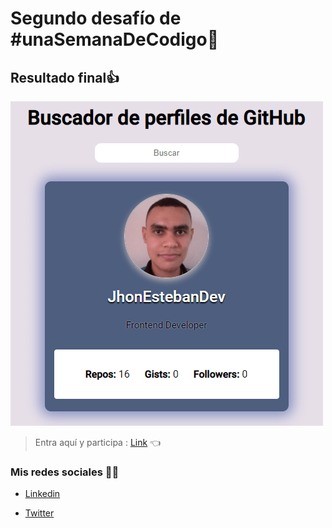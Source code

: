 # Segundo desafío de #unaSemanaDeCodigo🙂


## Resultado final👍 
![Desktop layout](img/resultado.png)

 
> Entra aquí y participa :  [Link](https://twitter.com/JuaniGallo/status/1329465036851568640 "Click") 👈 


### Mis redes sociales 👋🏼

* [Linkedin](https://www.linkedin.com/in/jhon-esteban-herrera-zabala-6b960b196 "Mi Linkendin")

* [Twitter](https://twitter.com/JhonEstebanDev "Mi Twitter")